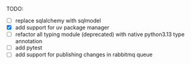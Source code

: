 TODO:

- [ ] replace sqlalchemy with sqlmodel
- [x] add support for uv package manager
- [ ] refactor all typing module (deprecated) with native python3.13 type annotation
- [ ] add pytest
- [ ] add support for publishing changes in rabbitmq queue
